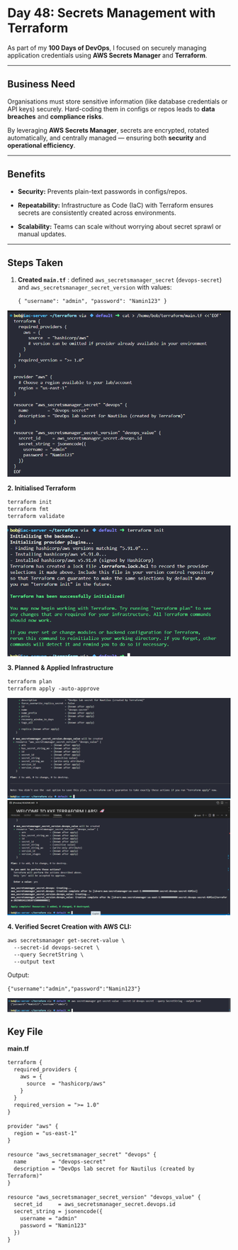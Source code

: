 # Day 48: Secrets Management with Terraform

As part of my **100 Days of DevOps**, I focused on securely managing application credentials using **AWS Secrets Manager** and **Terraform**.

---

## Business Need
Organisations must store sensitive information (like database credentials or API keys) securely. Hard-coding them in configs or repos leads to **data breaches** and **compliance risks**.  

By leveraging **AWS Secrets Manager**, secrets are encrypted, rotated automatically, and centrally managed — ensuring both **security** and **operational efficiency**.

---

## Benefits
- **Security:** Prevents plain-text passwords in configs/repos.  

- **Repeatability:** Infrastructure as Code (IaC) with Terraform ensures secrets are consistently created across environments.  

- **Scalability:** Teams can scale without worrying about secret sprawl or manual updates.  

---

## Steps Taken
1. **Created `main.tf`** : defined `aws_secretsmanager_secret` (`devops-secret`) and `aws_secretsmanager_secret_version` with values:

   ```
   { "username": "admin", "password": "Namin123" }
   ```
![Screenshot](screenshots/main.tf.png)

**2. Initialised Terraform**

```
terraform init
terraform fmt
terraform validate
```
![Screenshot](screenshots/init.png)

**3. Planned & Applied Infrastructure**
```
terraform plan
terraform apply -auto-approve
```
![Screenshot](screenshots/plan.png)
![Screenshot](screenshots/apply.png)

**4. Verified Secret Creation with AWS CLI:**
```
aws secretsmanager get-secret-value \
  --secret-id devops-secret \
  --query SecretString \
  --output text
```

Output:

```
{"username":"admin","password":"Namin123"}
```
![Screenshot](screenshots/verify.png)

## Key File
**main.tf**
```
terraform {
  required_providers {
    aws = {
      source  = "hashicorp/aws"
    }
  }
  required_version = ">= 1.0"
}

provider "aws" {
  region = "us-east-1"
}

resource "aws_secretsmanager_secret" "devops" {
  name        = "devops-secret"
  description = "DevOps lab secret for Nautilus (created by Terraform)"
}

resource "aws_secretsmanager_secret_version" "devops_value" {
  secret_id     = aws_secretsmanager_secret.devops.id
  secret_string = jsonencode({
    username = "admin"
    password = "Namin123"
  })
}
```
